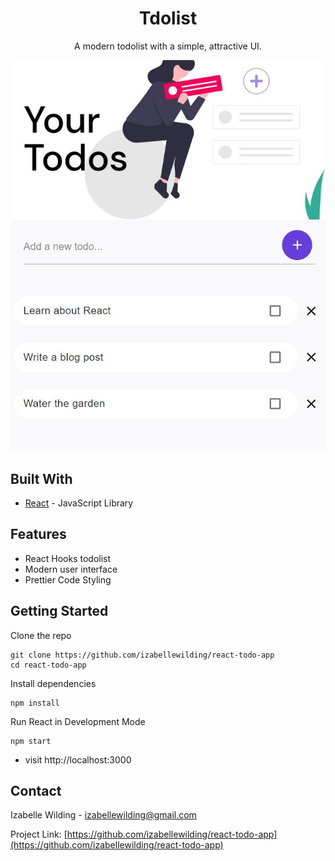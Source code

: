 <p align="center">
  <a href="https://tdolist.netlify.app/">
  </a>
</p>
<h1 align="center">
Tdolist</h1>

<p align="center">A modern todolist with a simple, attractive UI. </p>


![Site-screenshot](/public/screenshot.JPG)

## Built With

* [React](https://www.gatsbyjs.org/) -  JavaScript Library



## Features

* React Hooks todolist
* Modern user interface 
* Prettier Code Styling


## Getting Started

Clone the repo
```
git clone https://github.com/izabellewilding/react-todo-app
cd react-todo-app
```

Install dependencies
```
npm install
```

Run React in Development Mode
```
npm start
```

* visit http://localhost:3000


## Contact

Izabelle Wilding - izabellewilding@gmail.com

Project Link: [https://github.com/izabellewilding/react-todo-app](https://github.com/izabellewilding/react-todo-app)

